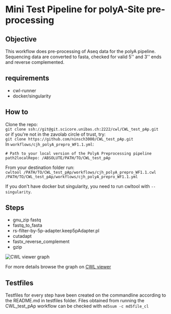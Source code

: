 # Mini Test Pipeline for polyA-Site pre-processing
## Objective
This workflow does pre-processing of Aseq data for the polyA pipeline.
Sequencing data are converted to fasta, checked for valid 5'' and 3'' ends and reverse complemented.

## requirements
  - cwl-runner
  - docker/singularity


## How to
Clone the repo:  
`git clone ssh://git@git.scicore.unibas.ch:2222/cwl/CWL_test_pAp.git`  
or if you're not in the zavolab circle of trust, try:  
`git clone https://github.com/ninsch3000/CWL_test_pAp.git`  
In `workflows/cjh_polyA_prepro_WF1.1.yml`:  
```
# Path to your local version of the PolyA Preprocessing pipeline
path2localRepo: /ABSOLUTE/PATH/TO/CWL_test_pAp
```

From your destination folder run:  
`cwltool /PATH/TO/CWL_test_pAp/workflows/cjh_polyA_prepro_WF1.1.cwl /PATH/TO/CWL_test_pAp/workflows/cjh_polyA_prepro_WF1.1.yml`  

If you don't have docker but singularity, you need to run cwltool with `--singularity`.

## Steps
  - gnu_zip fastq
  - fastq_to_fasta
  - rs-filter-by-5p-adapter.keep5pAdapter.pl
  - cutadapt
  - fastx_reverse_complement
  - gzip

![CWL viewer graph]( https://github.com/ninsch3000/CWL_test_pAp/blob/master/pAp_graph.png )

For more details browse the graph on [CWL viewer](https://view.commonwl.org/workflows/github.com/ninsch3000/CWL_test_pAp/blob/master/workflows/cjh_polyA_prepro_WF1.1.cwl#)


## Testfiles
Testfiles for every step have been created on the commandline according to the README.md in testfiles folder. Files obtained from running the CWL_test_pAp workflow can be checked with `md5sum -c md5file_cl`
